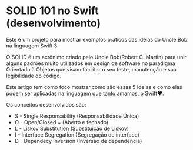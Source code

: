 # SOLID 101 no Swift (desenvolvimento)
Este é um projeto para mostrar exemplos práticos das idéias do Uncle Bob na linguagem Swift 3.
 
O SOLID é um acrônimo criado pelo Uncle Bob(Robert C. Martin) para unir alguns padrões muito utilizados em design de software no paradigma Orientado à Objetos que visam facilitar o seu teste, manutenção e sua legibilidade do código. 

Este artigo tem como foco mostrar como são essas 5 ideias e como elas podem ser aplicadas na linguagem que tanto amamos, o Swift❤️.

Os conceitos desenvolvidos são: 
 - S - Single Responsability (Responsabilidade Única)
 - O - Open/Closed = (Aberto e fechado)
 - L - Liskov Substitution (Substituição de Liskov)
 - I - Interface Segregation (Segregação de interface)
 - D - Dependecy Inversion (Inversão de dependência)
